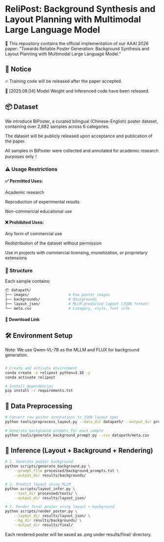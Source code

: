 # ReliPost: Background Synthesis and Layout Planning with Multimodal Large Language Model
📌 This repository contains the official implementation of our AAAI 2026 paper:
“Towards Reliable Poster Generation: Background Synthesis and Layout Planning with Multimodal Large Language Model.”

## 📢 Notice
🔥 Training code  will be released after the paper accepted.

📝 [2025.08.04] Model Weight and Inferenced code have been released.



## 📦 Dataset
We introduce BiPoster, a curated bilingual (Chinese-English) poster dataset, containing over 2,882 samples across 6 categories.

The dataset will be publicly released upon acceptance and publication of the paper.

All samples in BiPoster were collected and annotated for academic research purposes only！

### ⚠️ Usage Restrictions
#### ✅ Permitted Uses:
  
  Academic research
  
  Reproduction of experimental results
  
  Non-commercial educational use
  
  #### ❌ Prohibited Uses:
  
  Any form of commercial use
  
  Redistribution of the dataset without permission
  
  Use in projects with commercial licensing, monetization, or proprietary extensions

### 📁 Structure
Each sample contains:
``` bash
📦 datapath/
├── images/                  # Raw poster images
├── backgrounds/             # Backgrounds
├── layout_json/             # MLLM-predicted layout (JSON format)
└── meta.csv                 # Category, style, font info
```

#### 🔗 Download Link 

## 🛠 Environment Setup
Note: We use Qwen-VL-7B as the MLLM and FLUX for background generation.
```bash

# Create and activate environment
conda create -n relipost python=3.10 -y
conda activate relipost

# Install dependencies
pip install -r requirements.txt
```

## 🧹 Data Preprocessing
```bash
# Convert raw poster annotations to JSON layout spec
python tools/preprocess_layout.py --data_dir datapath/ --output_dir processed/

# Generate background prompts for each sample
python tools/generate_background_prompt.py --csv datapath/meta.csv
```

## 🚀 Inference (Layout + Background + Rendering)
```bash
# 1. Generate poster background
python scripts/generate_background.py \
    --prompt_file processed/background_prompts.txt \
    --output_dir results/backgrounds/

# 2. Predict layout using MLLM
python scripts/layout_infer.py \
    --text_dir processed/texts/ \
    --output_dir results/layout_json/

# 3. Render final poster using layout + background
python scripts/render_poster.py \
    --layout_dir results/layout_json/ \
    --bg_dir results/backgrounds/ \
    --output_dir results/final/
```
Each rendered poster will be saved as .png under results/final/ directory.





